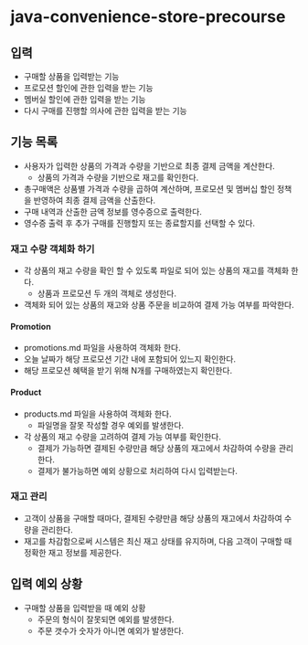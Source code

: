 # java-convenience-store-precourse

## 입력
- 구매할 상품을 입력받는 기능
- 프로모션 할인에 관한 입력을 받는 기능
- 멤버실 할인에 관한 입력을 받는 기능
- 다시 구매를 진행할 의사에 관한 입력을 받는 기능

## 기능 목록
- 사용자가 입력한 상품의 가격과 수량을 기반으로 최종 결제 금액을 계산한다.
    - 상품의 가격과 수량을 기반으로 재고를 확인한다.
- 총구매액은 상품별 가격과 수량을 곱하여 계산하며, 프로모션 및 멤버십 할인 정책을 반영하여 최종 결제 금액을 산출한다.
- 구매 내역과 산출한 금액 정보를 영수증으로 출력한다.
- 영수증 출력 후 추가 구매를 진행할지 또는 종료할지를 선택할 수 있다.

### 재고 수량 객체화 하기
- 각 상품의 재고 수량을 확인 할 수 있도록 파일로 되어 있는 상품의 재고를 객체화 한다.
    - 상품과 프로모션 두 개의 객체로 생성한다.
- 객체화 되어 있는 상품의 재고와 상품 주문을 비교하여 결제 가능 여부를 파악한다.

#### Promotion
- promotions.md 파일을 사용하여 객체화 한다.
- 오늘 날짜가 해당 프로모션 기간 내에 포함되어 있느지 확인한다.
- 해당 프로모션 혜택을 받기 위해 N개를 구매하였는지 확인한다.


#### Product
- products.md 파일을 사용하여 객체화 한다.
    - 파일명을 잘못 작성할 경우 예외를 발생한다.
- 각 상품의 재고 수량을 고려하여 결제 가능 여부를 확인한다.
    - 결제가 가능하면 결제된 수량만큼 해당 상품의 재고에서 차감하여 수량을 관리한다.
    - 결제가 불가능하면 예외 상황으로 처리하여 다시 입력받는다.

### 재고 관리
- 고객이 상품을 구매할 때마다, 결제된 수량만큼 해당 상품의 재고에서 차감하여 수량을 관리한다.
- 재고를 차감함으로써 시스템은 최신 재고 상태를 유지하며, 다음 고객이 구매할 때 정확한 재고 정보를 제공한다.


## 입력 예외 상황
- 구매할 상품을 입력받을 때 예외 상황
    - 주문의 형식이 잘못되면 예외를 발생한다.
    - 주문 갯수가 숫자가 아니면 예외가 발생한다.